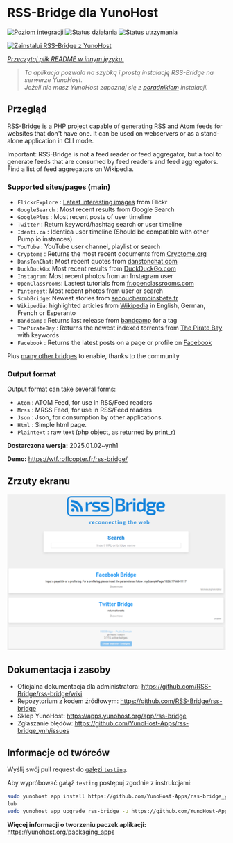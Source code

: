 <!--
To README zostało automatycznie wygenerowane przez <https://github.com/YunoHost/apps/tree/master/tools/readme_generator>
Nie powinno być ono edytowane ręcznie.
-->

# RSS-Bridge dla YunoHost

[![Poziom integracji](https://apps.yunohost.org/badge/integration/rss-bridge)](https://ci-apps.yunohost.org/ci/apps/rss-bridge/)
![Status działania](https://apps.yunohost.org/badge/state/rss-bridge)
![Status utrzymania](https://apps.yunohost.org/badge/maintained/rss-bridge)

[![Zainstaluj RSS-Bridge z YunoHost](https://install-app.yunohost.org/install-with-yunohost.svg)](https://install-app.yunohost.org/?app=rss-bridge)

*[Przeczytaj plik README w innym języku.](./ALL_README.md)*

> *Ta aplikacja pozwala na szybką i prostą instalację RSS-Bridge na serwerze YunoHost.*  
> *Jeżeli nie masz YunoHost zapoznaj się z [poradnikiem](https://yunohost.org/install) instalacji.*

## Przegląd

RSS-Bridge is a PHP project capable of generating RSS and Atom feeds for websites that don't have one. It can be used on webservers or as a stand-alone application in CLI mode.

Important: RSS-Bridge is not a feed reader or feed aggregator, but a tool to generate feeds that are consumed by feed readers and feed aggregators. Find a list of feed aggregators on Wikipedia.

### Supported sites/pages (main)

 * `FlickrExplore` : [Latest interesting images](http://www.flickr.com/explore) from Flickr
 * `GoogleSearch` : Most recent results from Google Search
 * `GooglePlus` : Most recent posts of user timeline
 * `Twitter` : Return keyword/hashtag search or user timeline
 * `Identi.ca` : Identica user timeline (Should be compatible with other Pump.io instances)
 * `YouTube` : YouTube user channel, playlist or search
 * `Cryptome` : Returns the most recent documents from [Cryptome.org](http://cryptome.org/)
 * `DansTonChat`: Most recent quotes from [danstonchat.com](http://danstonchat.com/)
 * `DuckDuckGo`: Most recent results from [DuckDuckGo.com](https://duckduckgo.com/)
 * `Instagram`: Most recent photos from an Instagram user
 * `OpenClassrooms`: Lastest tutorials from [fr.openclassrooms.com](http://fr.openclassrooms.com/)
 * `Pinterest`: Most recent photos from user or search
 * `ScmbBridge`: Newest stories from [secouchermoinsbete.fr](http://secouchermoinsbete.fr/)
 * `Wikipedia`: highlighted articles from [Wikipedia](https://wikipedia.org/) in English, German, French or Esperanto
 * `Bandcamp` : Returns last release from [bandcamp](https://bandcamp.com/) for a tag
 * `ThePirateBay` : Returns the newest indexed torrents from [The Pirate Bay](https://thepiratebay.se/) with keywords
 * `Facebook` : Returns the latest posts on a page or profile on [Facebook](https://facebook.com/)

Plus [many other bridges](bridges/) to enable, thanks to the community

### Output format

Output format can take several forms:

 * `Atom` : ATOM Feed, for use in RSS/Feed readers
 * `Mrss` : MRSS Feed, for use in RSS/Feed readers
 * `Json` : Json, for consumption by other applications.
 * `Html` : Simple html page.
 * `Plaintext` : raw text (php object, as returned by print_r)
 

**Dostarczona wersja:** 2025.01.02~ynh1

**Demo:** <https://wtf.roflcopter.fr/rss-bridge/>

## Zrzuty ekranu

![Zrzut ekranu z RSS-Bridge](./doc/screenshots/screenshot_rss-bridge_welcome.png)

## Dokumentacja i zasoby

- Oficjalna dokumentacja dla administratora: <https://github.com/RSS-Bridge/rss-bridge/wiki>
- Repozytorium z kodem źródłowym: <https://github.com/RSS-Bridge/rss-bridge>
- Sklep YunoHost: <https://apps.yunohost.org/app/rss-bridge>
- Zgłaszanie błędów: <https://github.com/YunoHost-Apps/rss-bridge_ynh/issues>

## Informacje od twórców

Wyślij swój pull request do [gałęzi `testing`](https://github.com/YunoHost-Apps/rss-bridge_ynh/tree/testing).

Aby wypróbować gałąź `testing` postępuj zgodnie z instrukcjami:

```bash
sudo yunohost app install https://github.com/YunoHost-Apps/rss-bridge_ynh/tree/testing --debug
lub
sudo yunohost app upgrade rss-bridge -u https://github.com/YunoHost-Apps/rss-bridge_ynh/tree/testing --debug
```

**Więcej informacji o tworzeniu paczek aplikacji:** <https://yunohost.org/packaging_apps>
